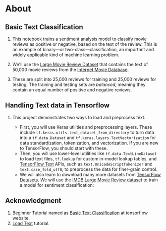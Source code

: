 # About

## Basic Text Classification

1. This notebook trains a sentiment analysis model to classify movie reviews as positive or negative, based on the text of the review. This is an example of binary—or two-class—classification, an important and widely applicable kind of machine learning problem.

2. We'll use the [Large Movie Review Dataset](https://ai.stanford.edu/~amaas/data/sentiment/) that contains the text of 50,000 movie reviews from the [Internet Movie Database](https://www.imdb.com/). 

3. These are split into 25,000 reviews for training and 25,000 reviews for testing. The training and testing sets are *balanced*, meaning they contain an equal number of positive and negative reviews.

## Handling Text data in Tensorflow

1. This project demonstrates two ways to load and preprocess text.

    - First, you will use Keras utilities and preprocessing layers. These include `tf.keras.utils.text_dataset_from_directory` to turn data into a `tf.data.Dataset` and `tf.keras.layers.TextVectorization` for data standardization, tokenization, and vectorization. If you are new to TensorFlow, you should start with these.
    - Then, you will use lower-level utilities like `tf.data.TextLineDataset` to load text files, `tf.lookup` for custom in-model lookup tables, and [TensorFlow Text](https://www.tensorflow.org/text) APIs, such as `text.UnicodeScriptTokenizer` and `text.case_fold_utf8`, to preprocess the data for finer-grain control.
    - We will also learn to download many more datasets from [TensorFlow Datasets](https://www.tensorflow.org/datasets/catalog/overview). We will use the [IMDB Large Movie Review dataset](https://www.tensorflow.org/datasets/catalog/imdb_reviews) to train a model for sentiment classification:


## Acknowledgment

1. Beginner Tutorial named as [Basic Text Classification](https://www.tensorflow.org/tutorials/keras/text_classification#exercise_multi-class_classification_on_stack_overflow_questions) at tensorflow website.
2. [Load Text](https://www.tensorflow.org/tutorials/load_data/text) tutorial.
